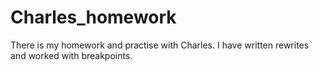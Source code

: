 # Charles_homework

There is my homework and practise with Charles. I have written rewrites and worked with breakpoints. 
